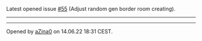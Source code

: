 ## 

Latest opened issue [#55](https://github.com/nbakotic/GameProject/issues/55) (Adjust random gen border room creating).

---



---

Opened by [aZina0](https://github.com/aZina0) on 14.06.22 18:31 CEST.